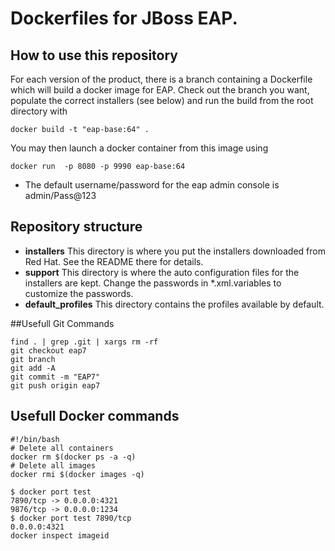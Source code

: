 # Dockerfiles for JBoss EAP.

## How to use this repository
For each version of the product, there is a branch containing a Dockerfile which will build a docker image for EAP.
Check out the branch you want, populate the correct installers (see below) and run the build from the root directory with

`docker build -t "eap-base:64" .`

You may then launch a docker container from this image using 

`docker run  -p 8080 -p 9990 eap-base:64`

- The default username/password for the eap admin console is admin/Pass@123

## Repository structure
- **installers**
    This directory is where you put the installers downloaded from Red Hat. See the README there for details.
- **support**
    This directory is where the auto configuration files for the installers are kept. Change the passwords in *.xml.variables to customize the passwords.
- **default_profiles**
    This directory contains the profiles available by default.

##Usefull Git Commands 

```
find . | grep .git | xargs rm -rf
git checkout eap7
git branch
git add -A
git commit -m "EAP7"
git push origin eap7
```
## Usefull Docker commands
```
#!/bin/bash
# Delete all containers
docker rm $(docker ps -a -q)
# Delete all images
docker rmi $(docker images -q)

$ docker port test
7890/tcp -> 0.0.0.0:4321
9876/tcp -> 0.0.0.0:1234
$ docker port test 7890/tcp
0.0.0.0:4321
docker inspect imageid
```
